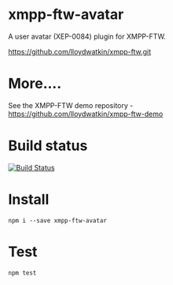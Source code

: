 xmpp-ftw-avatar
=================

A user avatar (XEP-0084) plugin for XMPP-FTW.

https://github.com/lloydwatkin/xmpp-ftw.git

# More....

See the XMPP-FTW demo repository - https://github.com/lloydwatkin/xmpp-ftw-demo

# Build status

[![Build Status](https://secure.travis-ci.org/lloydwatkin/xmpp-ftw-avatar.png)](http://travis-ci.org/lloydwatkin/xmpp-ftw-avatar)

# Install

```
npm i --save xmpp-ftw-avatar
```

# Test

```
npm test
```

